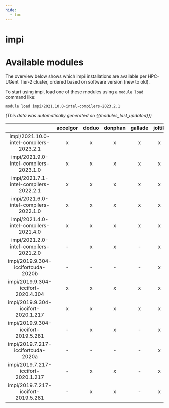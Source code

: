 ```yaml
---
hide:
  - toc
---
```


impi
====

# Available modules


The overview below shows which impi installations are available per HPC-UGent Tier-2 cluster, ordered based on software version (new to old).

To start using impi, load one of these modules using a `module load` command like:

```shell
module load impi/2021.10.0-intel-compilers-2023.2.1
```

*(This data was automatically generated on {{modules_last_updated}})*  

| |accelgor|doduo|donphan|gallade|joltik|shinx|skitty|
| :---: | :---: | :---: | :---: | :---: | :---: | :---: | :---: |
|impi/2021.10.0-intel-compilers-2023.2.1|x|x|x|x|x|x|x|
|impi/2021.9.0-intel-compilers-2023.1.0|x|x|x|x|x|x|x|
|impi/2021.7.1-intel-compilers-2022.2.1|x|x|x|x|x|-|-|
|impi/2021.6.0-intel-compilers-2022.1.0|x|x|x|x|x|x|-|
|impi/2021.4.0-intel-compilers-2021.4.0|x|x|x|x|x|-|-|
|impi/2021.2.0-intel-compilers-2021.2.0|-|x|x|-|x|-|-|
|impi/2019.9.304-iccifortcuda-2020b|-|-|-|-|x|-|-|
|impi/2019.9.304-iccifort-2020.4.304|x|x|x|x|x|-|-|
|impi/2019.9.304-iccifort-2020.1.217|x|x|x|x|x|-|-|
|impi/2019.9.304-iccifort-2019.5.281|-|x|x|-|x|-|-|
|impi/2019.7.217-iccifortcuda-2020a|-|-|-|-|x|-|-|
|impi/2019.7.217-iccifort-2020.1.217|-|x|x|-|x|-|-|
|impi/2019.7.217-iccifort-2019.5.281|-|x|x|-|x|-|-|
